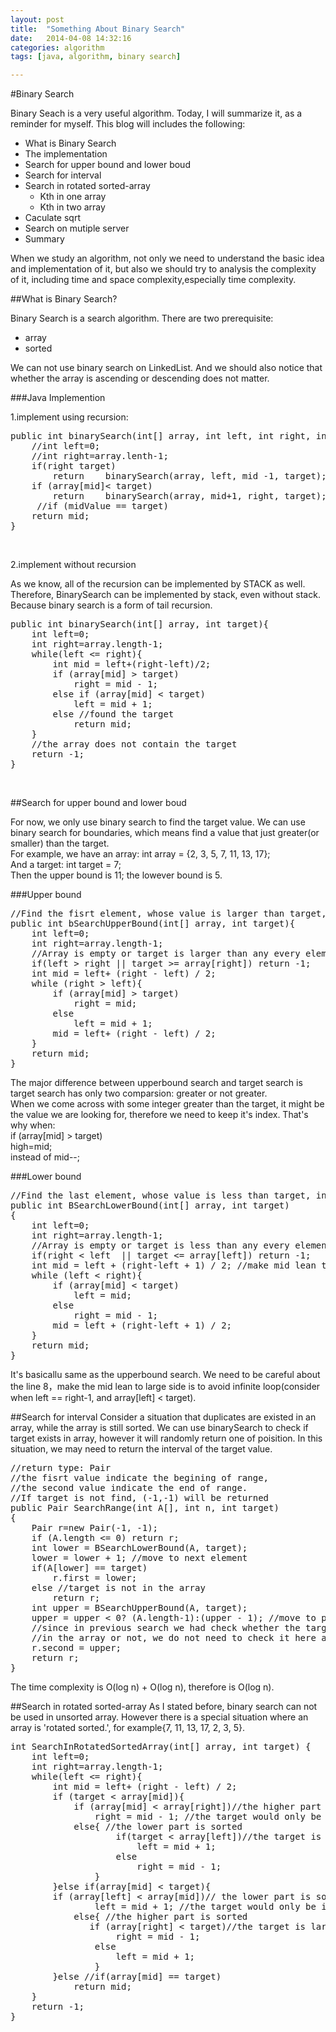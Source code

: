 ```yaml
---
layout: post
title:  "Something About Binary Search"
date:   2014-04-08 14:32:16
categories: algorithm
tags: [java, algorithm, binary search]

---
```

#Binary Search

Binary Seach is a very useful algorithm. Today, I will summarize it, as a reminder for myself. This blog will includes the following:

  * What is Binary Search
  * The implementation
  * Search for upper bound and lower boud
  * Search for interval
  * Search in rotated sorted-array
     * Kth in one array
     * Kth in two array
  * Caculate sqrt
  * Search on mutiple server
  * Summary

When we study an algorithm, not only we need to understand the basic idea and implementation of it, but also we should try to analysis the complexity of it, including time and space complexity,especially time complexity.


##What is Binary Search?

Binary Search is a search algorithm. There are two prerequisite:

  * array
  * sorted

We can not use binary search on LinkedList. And we should also notice that whether the array is ascending or descending does not matter.

###Java Implemention  

1.implement using recursion:

<pre class="prettyprint linenums">
public int binarySearch(int[] array, int left, int right, int target){
    //int left=0;
    //int right=array.lenth-1;
    if(right<left) return -1;
    int mid=left+(right-left)/2;
    if (array[mid]> target)
        return    binarySearch(array, left, mid -1, target);
    if (array[mid]< target)
        return    binarySearch(array, mid+1, right, target);
     //if (midValue == target)
    return mid;
}
</pre>
<br/> 
  
2.implement without recursion

As we know, all of the recursion can be implemented by STACK as well. Therefore, BinarySearch can be implemented by stack, even without stack. Because binary search is a form of tail recursion.

<pre class="prettyprint linenums">
public int binarySearch(int[] array, int target){
    int left=0;
    int right=array.length-1;
    while(left <= right){
        int mid = left+(right-left)/2;
        if (array[mid] > target)
            right = mid - 1;
        else if (array[mid] < target)
            left = mid + 1;
        else //found the target
            return mid;
    }
    //the array does not contain the target
    return -1;
}
</pre>
</br>

##Search for upper bound and lower boud

For now, we only use binary search to find the target value. We can use binary search for boundaries, which means find a value that just greater(or smaller) than the target.  
For example, we have an array:  int array = {2, 3, 5, 7, 11, 13, 17};  
And a target: int target = 7;  
Then the upper bound is 11; the lowever bound is 5.

###Upper bound
<pre class="prettyprint linenums">
//Find the fisrt element, whose value is larger than target, in a sorted array 
public int bSearchUpperBound(int[] array, int target){
    int left=0;
    int right=array.length-1;
    //Array is empty or target is larger than any every element in array 
    if(left > right || target >= array[right]) return -1;
    int mid = left+ (right - left) / 2;
    while (right > left){
        if (array[mid] > target)
            right = mid;
        else
            left = mid + 1;   
        mid = left+ (right - left) / 2;
    }
    return mid;
}
</pre>
The major difference between upperbound search and target search is target search has only two comparsion: greater or not greater.  
When we come across with some integer greater than the target, it might be the value we are looking for, therefore we need to keep it's index. That's why when:  
if (array[mid] > target)  
high=mid;  
instead of mid--;

###Lower bound
<pre class="prettyprint linenums">
//Find the last element, whose value is less than target, in a sorted array 
public int BSearchLowerBound(int[] array, int target)
{
    int left=0;
    int right=array.length-1;
    //Array is empty or target is less than any every element in array
    if(right < left  || target <= array[left]) return -1;
    int mid = left + (right-left + 1) / 2; //make mid lean to large side
    while (left < right){
        if (array[mid] < target)
            left = mid;
        else
            right = mid - 1; 
        mid = left + (right-left + 1) / 2;
    }
    return mid;
}
</pre>
It's basicallu same as the upperbound search. We need to be careful about the line 8，make the mid lean to large side is to avoid infinite loop(consider when left == right-1, and array[left] < target).  

##Search for interval
Consider a situation that duplicates are existed in an array, while the array is still sorted. We can use binarySearch to check if target exists in array, however it will randomly return one of poisition. In this situation, we may need to return the interval of the target value.

<pre class="prettyprint linenums">
//return type: Pair<int, int>
//the fisrt value indicate the begining of range,
//the second value indicate the end of range.
//If target is not find, (-1,-1) will be returned
public Pair<int, int> SearchRange(int A[], int n, int target) 
{
    Pair<int, int> r=new Pair<int, int>(-1, -1);
    if (A.length <= 0) return r;
    int lower = BSearchLowerBound(A, target);
    lower = lower + 1; //move to next element
    if(A[lower] == target)
        r.first = lower;
    else //target is not in the array
        return r;
    int upper = BSearchUpperBound(A, target);
    upper = upper < 0? (A.length-1):(upper - 1); //move to previous element
    //since in previous search we had check whether the target is
    //in the array or not, we do not need to check it here again
    r.second = upper;  
    return r;
}
</pre>
The time complexity is O(log n) + O(log n), therefore is O(log n).

##Search in rotated sorted-array
As I stated before, binary search can not be used in unsorted array. However there is a special situation where an array is 'rotated sorted.', for example{7, 11, 13, 17, 2, 3, 5}.

<pre class="prettyprint linenums">
int SearchInRotatedSortedArray(int[] array, int target) {
    int left=0;
    int right=array.length-1;
    while(left <= right){
        int mid = left+ (right - left) / 2;
        if (target < array[mid]){
            if (array[mid] < array[right])//the higher part is sorted
                right = mid - 1; //the target would only be in lower part
            else{ //the lower part is sorted
                    if(target < array[left])//the target is less than all elements in low part
                        left = mid + 1;
                    else
                        right = mid - 1;
                }
        }else if(array[mid] < target){
        if (array[left] < array[mid])// the lower part is sorted
                left = mid + 1; //the target would only be in higher part
            else{ //the higher part is sorted
               if (array[right] < target)//the target is larger than all elements in higher part
                    right = mid - 1;
                else
                    left = mid + 1;
                }
        }else //if(array[mid] == target)
            return mid;
    }
    return -1;
}
</pre>


